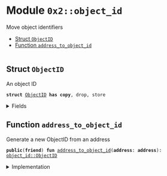 
<a name="0x2_object_id"></a>

# Module `0x2::object_id`

Move object identifiers


-  [Struct `ObjectID`](#0x2_object_id_ObjectID)
-  [Function `address_to_object_id`](#0x2_object_id_address_to_object_id)


<pre><code></code></pre>



<a name="0x2_object_id_ObjectID"></a>

## Struct `ObjectID`

An object ID


<pre><code><b>struct</b> <a href="object_id.md#0x2_object_id_ObjectID">ObjectID</a> <b>has</b> <b>copy</b>, drop, store
</code></pre>



<details>
<summary>Fields</summary>


<dl>
<dt>
<code>id: <b>address</b></code>
</dt>
<dd>

</dd>
</dl>


</details>

<a name="0x2_object_id_address_to_object_id"></a>

## Function `address_to_object_id`

Generate a new ObjectID from an address


<pre><code><b>public</b>(<b>friend</b>) <b>fun</b> <a href="object_id.md#0x2_object_id_address_to_object_id">address_to_object_id</a>(<b>address</b>: <b>address</b>): <a href="object_id.md#0x2_object_id_ObjectID">object_id::ObjectID</a>
</code></pre>



<details>
<summary>Implementation</summary>


<pre><code><b>public</b>(<b>friend</b>) <b>fun</b> <a href="object_id.md#0x2_object_id_address_to_object_id">address_to_object_id</a>(<b>address</b>: <b>address</b>): <a href="object_id.md#0x2_object_id_ObjectID">ObjectID</a> {
    <a href="object_id.md#0x2_object_id_ObjectID">ObjectID</a> { id: <b>address</b> }
}
</code></pre>



</details>

